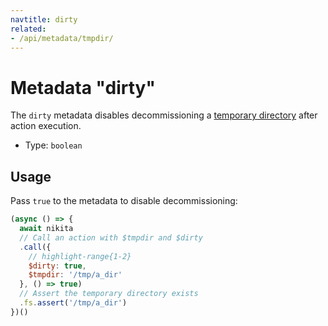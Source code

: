 ```yaml
---
navtitle: dirty
related:
- /api/metadata/tmpdir/
---
```


# Metadata "dirty"

The `dirty` metadata disables decommissioning a [temporary directory](/current/api/metadata/tmpdir/) after action execution.

* Type: `boolean`

## Usage

Pass `true` to the metadata to disable decommissioning:

```js
(async () => {
  await nikita
  // Call an action with $tmpdir and $dirty
  .call({
    // highlight-range{1-2}
    $dirty: true,
    $tmpdir: '/tmp/a_dir'
  }, () => true)
  // Assert the temporary directory exists
  .fs.assert('/tmp/a_dir')
})()
```

